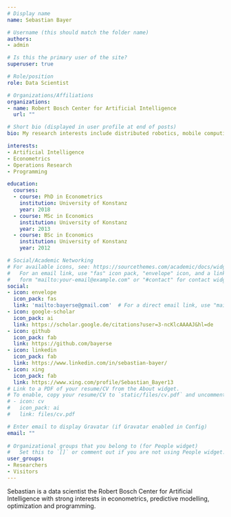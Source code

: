 ```yaml
---
# Display name
name: Sebastian Bayer

# Username (this should match the folder name)
authors:
- admin

# Is this the primary user of the site?
superuser: true

# Role/position
role: Data Scientist

# Organizations/Affiliations
organizations:
- name: Robert Bosch Center for Artificial Intelligence
  url: ""

# Short bio (displayed in user profile at end of posts)
bio: My research interests include distributed robotics, mobile computing and programmable matter.

interests:
- Artificial Intelligence
- Econometrics
- Operations Research
- Programming

education:
  courses:
  - course: PhD in Econometrics
    institution: University of Konstanz
    year: 2018
  - course: MSc in Economics
    institution: University of Konstanz
    year: 2013
  - course: BSc in Economics
    institution: University of Konstanz
    year: 2012

# Social/Academic Networking
# For available icons, see: https://sourcethemes.com/academic/docs/widgets/#icons
#   For an email link, use "fas" icon pack, "envelope" icon, and a link in the
#   form "mailto:your-email@example.com" or "#contact" for contact widget.
social:
- icon: envelope
  icon_pack: fas
  link: 'mailto:bayerse@gmail.com'  # For a direct email link, use "mailto:test@example.org".
- icon: google-scholar
  icon_pack: ai
  link: https://scholar.google.de/citations?user=3-ncKlcAAAAJ&hl=de
- icon: github
  icon_pack: fab
  link: https://github.com/bayerse
- icon: linkedin
  icon_pack: fab
  link: https://www.linkedin.com/in/sebastian-bayer/
- icon: xing
  icon_pack: fab
  link: https://www.xing.com/profile/Sebastian_Bayer13
# Link to a PDF of your resume/CV from the About widget.
# To enable, copy your resume/CV to `static/files/cv.pdf` and uncomment the lines below.  
# - icon: cv
#   icon_pack: ai
#   link: files/cv.pdf

# Enter email to display Gravatar (if Gravatar enabled in Config)
email: ""
  
# Organizational groups that you belong to (for People widget)
#   Set this to `[]` or comment out if you are not using People widget.  
user_groups:
- Researchers
- Visitors
---
```


Sebastian is a data scientist the Robert Bosch Center for Artificial Intelligence with strong interests in econometrics, predictive modelling, optimization and programming.
